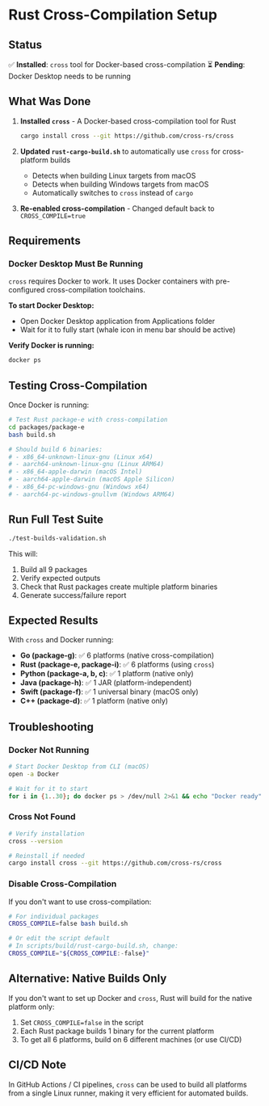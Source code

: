 # Rust Cross-Compilation Setup

## Status

✅ **Installed**: `cross` tool for Docker-based cross-compilation
⏳ **Pending**: Docker Desktop needs to be running

## What Was Done

1. **Installed `cross`** - A Docker-based cross-compilation tool for Rust

   ```bash
   cargo install cross --git https://github.com/cross-rs/cross
   ```

2. **Updated `rust-cargo-build.sh`** to automatically use `cross` for cross-platform builds

   - Detects when building Linux targets from macOS
   - Detects when building Windows targets from macOS
   - Automatically switches to `cross` instead of `cargo`

3. **Re-enabled cross-compilation** - Changed default back to `CROSS_COMPILE=true`

## Requirements

### Docker Desktop Must Be Running

`cross` requires Docker to work. It uses Docker containers with pre-configured cross-compilation toolchains.

**To start Docker Desktop:**

- Open Docker Desktop application from Applications folder
- Wait for it to fully start (whale icon in menu bar should be active)

**Verify Docker is running:**

```bash
docker ps
```

## Testing Cross-Compilation

Once Docker is running:

```bash
# Test Rust package-e with cross-compilation
cd packages/package-e
bash build.sh

# Should build 6 binaries:
# - x86_64-unknown-linux-gnu (Linux x64)
# - aarch64-unknown-linux-gnu (Linux ARM64)
# - x86_64-apple-darwin (macOS Intel)
# - aarch64-apple-darwin (macOS Apple Silicon)
# - x86_64-pc-windows-gnu (Windows x64)
# - aarch64-pc-windows-gnullvm (Windows ARM64)
```

## Run Full Test Suite

```bash
./test-builds-validation.sh
```

This will:

1. Build all 9 packages
2. Verify expected outputs
3. Check that Rust packages create multiple platform binaries
4. Generate success/failure report

## Expected Results

With `cross` and Docker running:

- **Go (package-g)**: ✅ 6 platforms (native cross-compilation)
- **Rust (package-e, package-i)**: ✅ 6 platforms (using `cross`)
- **Python (package-a, b, c)**: ✅ 1 platform (native only)
- **Java (package-h)**: ✅ 1 JAR (platform-independent)
- **Swift (package-f)**: ✅ 1 universal binary (macOS only)
- **C++ (package-d)**: ✅ 1 platform (native only)

## Troubleshooting

### Docker Not Running

```bash
# Start Docker Desktop from CLI (macOS)
open -a Docker

# Wait for it to start
for i in {1..30}; do docker ps > /dev/null 2>&1 && echo "Docker ready" && break || sleep 2; done
```

### Cross Not Found

```bash
# Verify installation
cross --version

# Reinstall if needed
cargo install cross --git https://github.com/cross-rs/cross
```

### Disable Cross-Compilation

If you don't want to use cross-compilation:

```bash
# For individual packages
CROSS_COMPILE=false bash build.sh

# Or edit the script default
# In scripts/build/rust-cargo-build.sh, change:
CROSS_COMPILE="${CROSS_COMPILE:-false}"
```

## Alternative: Native Builds Only

If you don't want to set up Docker and `cross`, Rust will build for the native platform only:

1. Set `CROSS_COMPILE=false` in the script
2. Each Rust package builds 1 binary for the current platform
3. To get all 6 platforms, build on 6 different machines (or use CI/CD)

## CI/CD Note

In GitHub Actions / CI pipelines, `cross` can be used to build all platforms from a single Linux runner, making it very efficient for automated builds.
